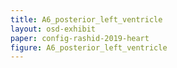 ```yaml
---
title: A6_posterior_left_ventricle
layout: osd-exhibit
paper: config-rashid-2019-heart
figure: A6_posterior_left_ventricle
---
```

